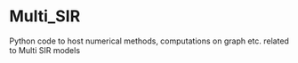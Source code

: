 # Multi_SIR
Python code to host numerical methods, computations on graph etc. related to Multi SIR models
